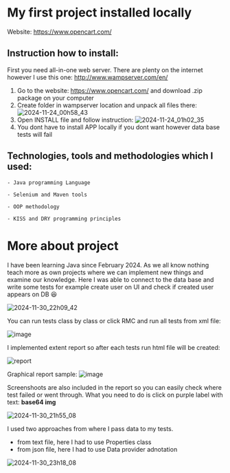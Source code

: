 # My first project installed locally
Website: https://www.opencart.com/


## Instruction how to install:
First you need all-in-one web server. There are plenty on the internet however I use this one: http://www.wampserver.com/en/
1. Go to the website: https://www.opencart.com/ and download .zip package on your computer
2. Create folder in wampserver location and unpack all files there:
   ![2024-11-24_00h58_43](https://github.com/user-attachments/assets/c0f12212-401c-4460-814c-d7945bfded64)
3. Open INSTALL file and follow instruction:
   ![2024-11-24_01h02_35](https://github.com/user-attachments/assets/26730d21-1bbc-468f-b18b-a590deb060b1)
4. You dont have to install APP locally if you dont want however data base tests will fail

## Technologies, tools and methodologies which I used:
`- Java programming Language`

`- Selenium and Maven tools`

`- OOP methodology`

`- KISS and DRY programming principles` 


# More about project
I have been learning Java since February 2024. As we all know nothing teach more as own projects where we can implement new things and examine our knowledge.
Here I was able to connect to the data base and write some tests for example create user on UI and check if created user appears on DB :satisfied:

![2024-11-30_22h09_42](https://github.com/user-attachments/assets/59019abe-437b-472e-91b2-5a6b5ae2228f)

You can run tests class by class or click RMC and run all tests from xml file:

![image](https://github.com/user-attachments/assets/145ba08a-e3b5-4e94-a829-0eb6a43508a5)


I implemented extent report so after each tests run html file will be created:

![report](https://github.com/user-attachments/assets/c127c670-b59b-4569-afdf-156b9589c69d)

Graphical report sample:
![image](https://github.com/user-attachments/assets/154de82b-cbe4-4c7a-9344-03d29970358d)


Screenshoots are also included in the report so you can easily check where test failed or went through. What you need to do is click on purple label with text: **base64 img**

![2024-11-30_21h55_08](https://github.com/user-attachments/assets/fb58e180-544e-49e4-80ec-9405c28a64a7)

I used two approaches from where I pass data to my tests. 
- from text file, here I had to use Properties class
- from json file, here I had to use Data provider adnotation

![2024-11-30_23h18_08](https://github.com/user-attachments/assets/16496e42-705b-4edf-9c4a-3c5a6ddad436)












